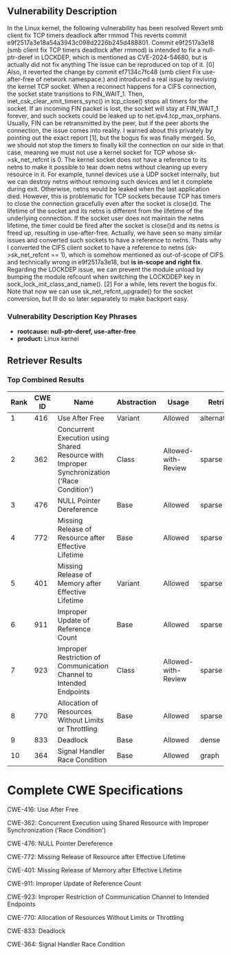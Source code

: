 ## Vulnerability Description
In the Linux kernel, the following vulnerability has been resolved Revert smb client fix TCP timers deadlock after rmmod This reverts commit e9f2517a3e18a54a3943c098d2226b245d488801. Commit e9f2517a3e18 (smb client fix TCP timers deadlock after rmmod) is intended to fix a null-ptr-deref in LOCKDEP, which is mentioned as CVE-2024-54680, but is actually did not fix anything The issue can be reproduced on top of it. [0] Also, it reverted the change by commit ef7134c7fc48 (smb client Fix use-after-free of network namespace.) and introduced a real issue by reviving the kernel TCP socket. When a reconnect happens for a CIFS connection, the socket state transitions to FIN_WAIT_1. Then, inet_csk_clear_xmit_timers_sync() in tcp_close() stops all timers for the socket. If an incoming FIN packet is lost, the socket will stay at FIN_WAIT_1 forever, and such sockets could be leaked up to net.ipv4.tcp_max_orphans. Usually, FIN can be retransmitted by the peer, but if the peer aborts the connection, the issue comes into reality. I warned about this privately by pointing out the exact report [1], but the bogus fix was finally merged. So, we should not stop the timers to finally kill the connection on our side in that case, meaning we must not use a kernel socket for TCP whose sk->sk_net_refcnt is 0. The kernel socket does not have a reference to its netns to make it possible to tear down netns without cleaning up every resource in it. For example, tunnel devices use a UDP socket internally, but we can destroy netns without removing such devices and let it complete during exit. Otherwise, netns would be leaked when the last application died. However, this is problematic for TCP sockets because TCP has timers to close the connection gracefully even after the socket is close()d. The lifetime of the socket and its netns is different from the lifetime of the underlying connection. If the socket user does not maintain the netns lifetime, the timer could be fired after the socket is close()d and its netns is freed up, resulting in use-after-free. Actually, we have seen so many similar issues and converted such sockets to have a reference to netns. Thats why I converted the CIFS client socket to have a reference to netns (sk->sk_net_refcnt == 1), which is somehow mentioned as out-of-scope of CIFS and technically wrong in e9f2517a3e18, but **is in-scope and right fix**. Regarding the LOCKDEP issue, we can prevent the module unload by bumping the module refcount when switching the LOCKDDEP key in sock_lock_init_class_and_name(). [2] For a while, lets revert the bogus fix. Note that now we can use sk_net_refcnt_upgrade() for the socket conversion, but Ill do so later separately to make backport easy.

### Vulnerability Description Key Phrases
- **rootcause:** **null-ptr-deref, use-after-free**
- **product:** Linux kernel

## Retriever Results

### Top Combined Results

| Rank | CWE ID | Name | Abstraction | Usage  | Retrievers | Individual Scores |
|------|--------|------|-------------|-------|------------|-------------------|
| 1 | 416 | Use After Free | Variant | Allowed | alternate_terms | 1.000 |
| 2 | 362 | Concurrent Execution using Shared Resource with Improper Synchronization ('Race Condition') | Class | Allowed-with-Review | sparse | 2.121 |
| 3 | 476 | NULL Pointer Dereference | Base | Allowed | sparse | 2.060 |
| 4 | 772 | Missing Release of Resource after Effective Lifetime | Base | Allowed | sparse | 2.042 |
| 5 | 401 | Missing Release of Memory after Effective Lifetime | Variant | Allowed | sparse | 2.036 |
| 6 | 911 | Improper Update of Reference Count | Base | Allowed | sparse | 2.035 |
| 7 | 923 | Improper Restriction of Communication Channel to Intended Endpoints | Class | Allowed-with-Review | sparse | 1.983 |
| 8 | 770 | Allocation of Resources Without Limits or Throttling | Base | Allowed | sparse | 1.983 |
| 9 | 833 | Deadlock | Base | Allowed | dense | 0.561 |
| 10 | 364 | Signal Handler Race Condition | Base | Allowed | graph | 0.002 |



# Complete CWE Specifications

CWE-416: Use After Free

CWE-362: Concurrent Execution using Shared Resource with Improper Synchronization ('Race Condition')

CWE-476: NULL Pointer Dereference

CWE-772: Missing Release of Resource after Effective Lifetime

CWE-401: Missing Release of Memory after Effective Lifetime

CWE-911: Improper Update of Reference Count

CWE-923: Improper Restriction of Communication Channel to Intended Endpoints

CWE-770: Allocation of Resources Without Limits or Throttling

CWE-833: Deadlock

CWE-364: Signal Handler Race Condition